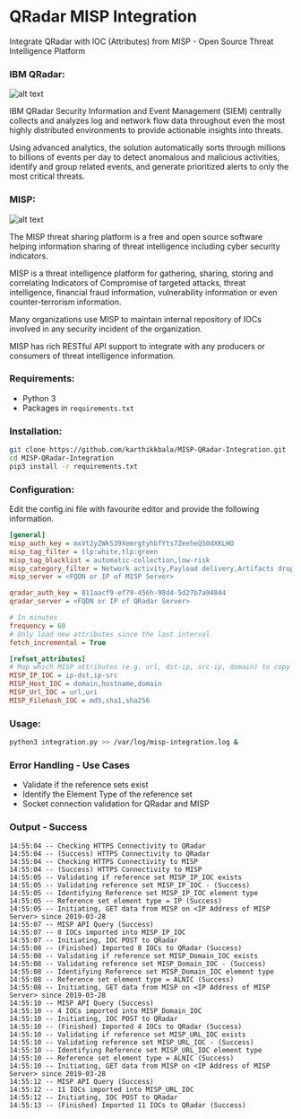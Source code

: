 # QRadar MISP Integration
Integrate QRadar with IOC (Attributes) from MISP - Open Source Threat Intelligence Platform

### IBM QRadar:
 
![alt text](https://www.threatconnect.com/wp-content/uploads/QRadar-logo-Website.png "IBM QRadar")

IBM QRadar Security Information and Event Management (SIEM) centrally collects and analyzes log and network flow data throughout even the most highly distributed environments to provide actionable insights into threats.

Using advanced analytics, the solution automatically sorts through millions to billions of events per day to detect anomalous and malicious activities, identify and group related events, and generate prioritized alerts to only the most critical threats.

### MISP:

![alt text](https://raw.githubusercontent.com/MISP/MISP/2.4/INSTALL/logos/misp-logo.png "MISP")

The MISP threat sharing platform is a free and open source software helping information sharing of threat intelligence including cyber security indicators.

MISP is a threat intelligence platform for gathering, sharing, storing and correlating Indicators of Compromise of targeted attacks, threat intelligence, financial fraud information, vulnerability information or even counter-terrorism information.

Many organizations use MISP to maintain internal repository of IOCs involved in any security incident of the organization.

MISP has rich RESTful API support to integrate with any producers or consumers of threat intelligence information.

### Requirements:

 - Python 3 
 - Packages in `requirements.txt`
 
### Installation:
```sh
git clone https://github.com/karthikkbala/MISP-QRadar-Integration.git
cd MISP-QRadar-Integration
pip3 install -r requirements.txt
```

### Configuration:

Edit the config.ini file with favourite editor and provide the following information.

```ini
[general]
misp_auth_key = mxVt2yZWkS39XemrgtyhbfYts7ZeeheQ50dXKLHO
misp_tag_filter = tlp:white,tlp:green
misp_tag_blacklist = automatic-collection,low-risk
misp_category_filter = Network activity,Payload delivery,Artifacts dropped,Payload installation,Persistence mechanism
misp_server = <FQDN or IP of MISP Server>

qradar_auth_key = 811aacf9-ef79-456h-98d4-5d27b7a94844
qradar_server = <FQDN or IP of QRadar Server>

# In minutes
frequency = 60
# Only load new attributes since the last interval
fetch_incremental = True

[refset_attributes]
# Map which MISP attributes (e.g. url, dst-ip, src-ip, domain) to copy into which reference set
MISP_IP_IOC = ip-dst,ip-src
MISP_Host_IOC = domain,hostname,domain
MISP_Url_IOC = url,uri
MISP_Filehash_IOC = md5,sha1,sha256
```

### Usage:
```sh
python3 integration.py >> /var/log/misp-integration.log &
```

### Error Handling - Use Cases
 - Validate if the reference sets exist
 - Identify the Element Type of the reference set
 - Socket connection validation for QRadar and MISP

### Output - Success

```
14:55:04 -- Checking HTTPS Connectivity to QRadar
14:55:04 -- (Success) HTTPS Connectivity to QRadar
14:55:04 -- Checking HTTPS Connectivity to MISP
14:55:04 -- (Success) HTTPS Connectivity to MISP
14:55:05 -- Validating if reference set MISP_IP_IOC exists
14:55:05 -- Validating reference set MISP_IP_IOC - (Success)
14:55:05 -- Identifying Reference set MISP_IP_IOC element type
14:55:05 -- Reference set element type = IP (Success)
14:55:05 -- Initiating, GET data from MISP on <IP Address of MISP Server> since 2019-03-28
14:55:07 -- MISP API Query (Success)
14:55:07 -- 8 IOCs imported into MISP_IP_IOC
14:55:07 -- Initiating, IOC POST to QRadar
14:55:08 -- (Finished) Imported 8 IOCs to QRadar (Success)
14:55:08 -- Validating if reference set MISP_Domain_IOC exists
14:55:08 -- Validating reference set MISP_Domain_IOC - (Success)
14:55:08 -- Identifying Reference set MISP_Domain_IOC element type
14:55:08 -- Reference set element type = ALNIC (Success)
14:55:08 -- Initiating, GET data from MISP on <IP Address of MISP Server> since 2019-03-28
14:55:10 -- MISP API Query (Success)
14:55:10 -- 4 IOCs imported into MISP_Domain_IOC
14:55:10 -- Initiating, IOC POST to QRadar
14:55:10 -- (Finished) Imported 4 IOCs to QRadar (Success)
14:55:10 -- Validating if reference set MISP_URL_IOC exists
14:55:10 -- Validating reference set MISP_URL_IOC - (Success)
14:55:10 -- Identifying Reference set MISP_URL_IOC element type
14:55:10 -- Reference set element type = ALNIC (Success)
14:55:10 -- Initiating, GET data from MISP on <IP Address of MISP Server> since 2019-03-28
14:55:12 -- MISP API Query (Success)
14:55:12 -- 11 IOCs imported into MISP_URL_IOC
14:55:12 -- Initiating, IOC POST to QRadar
14:55:13 -- (Finished) Imported 11 IOCs to QRadar (Success)
```
